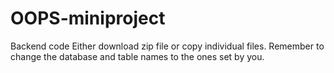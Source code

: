 # OOPS-miniproject
Backend code
Either download zip file or copy individual files.
Remember to change the database and table names to the ones set by you.
